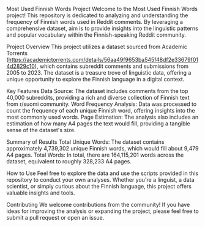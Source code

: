 Most Used Finnish Words Project
Welcome to the Most Used Finnish Words project! This repository is dedicated to analyzing and understanding the frequency of Finnish words used in Reddit comments.
By leveraging a comprehensive dataset, aim is to provide insights into the linguistic patterns and popular vocabulary within the Finnish-speaking Reddit community.

Project Overview
This project utilizes a dataset sourced from Academic Torrents (https://academictorrents.com/details/56aa49f9653ba545f48df2e33679f014d2829c10),
which contains subreddit comments and submissions from 2005 to 2023.
The dataset is a treasure trove of linguistic data, offering a unique opportunity to explore the Finnish language in a digital context.

Key Features
Data Source: The dataset includes comments from the top 40,000 subreddits, providing a rich and diverse collection of Finnish text from r/suomi community.
Word Frequency Analysis: Data was processed to count the frequency of each unique Finnish word, offering insights into the most commonly used words.
Page Estimation: The analysis also includes an estimation of how many A4 pages the text would fill, providing a tangible sense of the dataset's size.

Summary of Results
Total Unique Words: The dataset contains approximately 4,739,302 unique Finnish words, which would fill about 9,479 A4 pages.
Total Words: In total, there are 164,115,201 words across the dataset, equivalent to roughly 328,233 A4 pages.

How to Use
Feel free to explore the data and use the scripts provided in this repository to conduct your own analyses. Whether you're a linguist, a data scientist, or simply curious about the Finnish language, this project offers valuable insights and tools.

Contributing
We welcome contributions from the community! If you have ideas for improving the analysis or expanding the project, please feel free to submit a pull request or open an issue.
